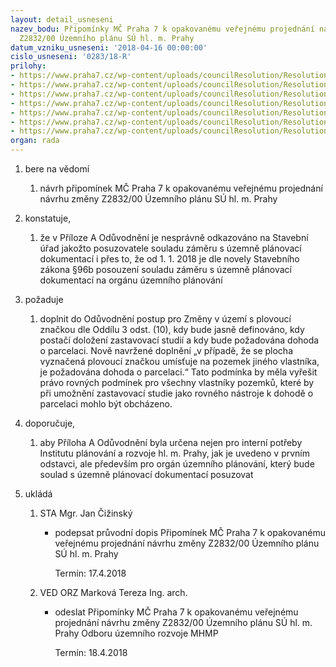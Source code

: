 ```yaml
---
layout: detail_usneseni
nazev_bodu: Připomínky MČ Praha 7 k opakovanému veřejnému projednání návrhu změny
  Z2832/00 Územního plánu SÚ hl. m. Prahy
datum_vzniku_usneseni: '2018-04-16 00:00:00'
cislo_usneseni: '0283/18-R'
prilohy:
- https://www.praha7.cz/wp-content/uploads/councilResolution/Resolutions/29790/export/P1duvod~345215.doc
- https://www.praha7.cz/wp-content/uploads/councilResolution/Resolutions/29790/export/pruvodnidopisSTA~345214.doc
- https://www.praha7.cz/wp-content/uploads/councilResolution/Resolutions/29790/export/ozn~345213.pdf
- https://www.praha7.cz/wp-content/uploads/councilResolution/Resolutions/29790/export/00_stanZ2832_schvalene~345212.doc
- https://www.praha7.cz/wp-content/uploads/councilResolution/Resolutions/29790/export/00_usn_schv~345211.pdf
- https://www.praha7.cz/wp-content/uploads/councilResolution/Resolutions/29790/export/vyporadanipripomineknajednani~345210.docx
- https://www.praha7.cz/wp-content/uploads/councilResolution/Resolutions/29790/export/export~345254.pdf
organ: rada
---
```

<ol id="urzList" class="urzList_view"><li class="urzClass1" id=""><span name="1">bere na vědomí</span><ol class="urzOlClass decimal "><li class="urzClass2" id="" style="text-align: left;"><span><p>návrh připomínek MČ Praha 7 k opakovanému veřejnému projednání návrhu změny Z2832/00 Územního plánu SÚ hl. m. Prahy</p></span></li></ol></li><li class="urzClass1" id=""><span name="50">konstatuje,</span><ol class="urzOlClass decimal "><li class="urzClass2" id="" style="text-align: left;"><span><p>že v Příloze A Odůvodnění je nesprávně odkazováno na Stavební úřad jakožto posuzovatele souladu záměru s územně plánovací dokumentací i přes to, že od 1. 1. 2018 je dle novely Stavebního zákona §96b posouzení souladu záměru s územně plánovací dokumentací na orgánu územního plánování<br></p></span></li></ol></li><li class="urzClass1" id=""><span name="62">požaduje</span><ol class="urzOlClass decimal " id=""><li class="urzClass2" id="" style="text-align: left;"><span><p>doplnit do Odůvodnění postup pro Změny v území s plovoucí značkou dle Oddílu 3 odst. (10), kdy bude jasně definováno, kdy postačí doložení zastavovací studií a kdy bude požadována dohoda o parcelaci. Nově navržené doplnění „v případě, že se plocha vyznačená plovoucí značkou umísťuje na pozemek jiného vlastníka, je požadována dohoda o parcelaci.“ Tato podmínka by měla vyřešit právo rovných podmínek pro všechny vlastníky pozemků, které by při umožnění zastavovací studie jako rovného nástroje k dohodě o parcelaci mohlo být obcházeno.</p></span></li></ol></li><li class="urzClass1" id=""><span name="49">doporučuje,</span><ol class="urzOlClass decimal "><li class="urzClass2" id="" style="text-align: left;"><span><p>aby Příloha A Odůvodnění byla určena nejen pro interní potřeby Institutu plánování a rozvoje hl. m. Prahy, jak je uvedeno v prvním odstavci, ale především pro orgán územního plánování, který bude soulad s územně plánovací dokumentací posuzovat</p></span></li></ol></li><li class="urzClass1" id="urzUkoly"><span name="1">ukládá</span><ol class="urzOlClass"><li class="urzClass2"><span><p>STA Mgr. Jan Čižinský</p></span><ul class="urzUlClass"><li class="urzClass3"><span><p>podepsat průvodní dopis Připomínek MČ Praha 7 k opakovanému veřejnému projednání návrhu změny Z2832/00 Územního plánu SÚ hl. m. Prahy</p></span><span class="urzUkolTermin">  Termín:&nbsp;17.4.2018</span></li></ul></li><li class="urzClass2"><span><p>VED ORZ Marková Tereza Ing. arch.</p></span><ul class="urzUlClass"><li class="urzClass3"><span><p>odeslat Připomínky MČ Praha 7 k opakovanému veřejnému projednání návrhu změny Z2832/00 Územního plánu SÚ hl. m. Prahy Odboru územního rozvoje MHMP</p></span><span class="urzUkolTermin">  Termín:&nbsp;18.4.2018</span></li></ul></li></ol></li></ol>